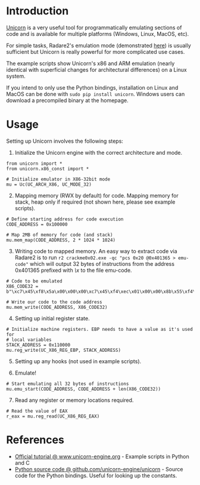 # Introduction
[Unicorn](http://www.unicorn-engine.org/) is a very useful tool for programmatically emulating sections of code and is available for multiple platforms (Windows, Linux, MacOS, etc).

For simple tasks, Radare2's emulation mode (demonstrated [here](../r2emui)) is usually sufficient but Unicorn is really powerful for more complicated use cases.

The example scripts show Unicorn's x86 and ARM emulation (nearly identical with superficial changes for architectural differences) on a Linux system.

If you intend to only use the Python bindings, installation on Linux and MacOS can be done with `sudo pip install unicorn`. Windows users can download a precompiled binary at the homepage.

# Usage

Setting up Unicorn involves the following steps:

1. Initialize the Unicorn engine with the correct architecture and mode.

```
from unicorn import *
from unicorn.x86_const import *

# Initialize emulator in X86-32bit mode
mu = Uc(UC_ARCH_X86, UC_MODE_32)
```

2. Mapping memory (RWX by default) for code. Mapping memory for stack, heap only if required (not shown here, please see example scripts).

```
# Define starting address for code execution
CODE_ADDRESS = 0x100000

# Map 2MB of memory for code (and stack)
mu.mem_map(CODE_ADDRESS, 2 * 1024 * 1024)
```

3. Writing code to mapped memory. An easy way to extract code via Radare2 is to run `r2 crackme0x02.exe -qc "pcs 0x20 @0x401365 > emu-code"` which will output 32 bytes of instructions from the address 0x401365 prefixed with *\x* to the file emu-code.

```
# Code to be emulated
X86_CODE32 = b"\xc7\x45\xf8\x5a\x00\x00\x00\xc7\x45\xf4\xec\x01\x00\x00\x8b\x55\xf4\x8d\x45\xf8\x01\x10\x8b\x45\xf8\x0f\xaf\x45\xf8\x89\x45\xf4"

# Write our code to the code address
mu.mem_write(CODE_ADDRESS, X86_CODE32)
```

4. Setting up initial register state.

```
# Initialize machine registers. EBP needs to have a value as it's used for
# local variables
STACK_ADDRESS = 0x110000
mu.reg_write(UC_X86_REG_EBP, STACK_ADDRESS)
```

5. Setting up any hooks (not used in example scripts).

6. Emulate!

```
# Start emulating all 32 bytes of instructions
mu.emu_start(CODE_ADDRESS, CODE_ADDRESS + len(X86_CODE32))
```

7. Read any register or memory locations required.

```
# Read the value of EAX
r_eax = mu.reg_read(UC_X86_REG_EAX)
```

# References
- [Official tutorial @ www,unicorn-engine.org](http://www.unicorn-engine.org/docs/tutorial.html) - Example scripts in Python and C
- [Python source code @ github.com/unicorn-engine/unicorn](https://github.com/unicorn-engine/unicorn/tree/master/bindings/python/bindings) - Source code for the Python bindings. Useful for looking up the constants.
